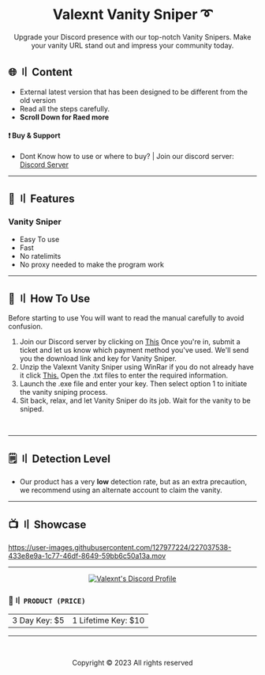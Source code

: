 <h1 align="center">
  Valexnt Vanity Sniper ➰
</h1>

<p align="center">
  Upgrade your Discord presence with our top-notch Vanity Snipers. Make your vanity URL stand out and impress your community today.
</p>  

## <a id="content"></a>🌐 〢 Content

- External latest version that has been designed to be different from the old version
- Read all the steps carefully.
- **Scroll Down for Raed more**

#### ❗ Buy & Support
- Dont Know how to use or where to buy? | Join our discord server: [Discord Server](https://discord.gg/valexnt)

---

## <a id="features"></a>🔰 〢 Features
 
### Vanity Sniper
- Easy To use
- Fast
- No ratelimits
- No proxy needed to make the program work

---

## <a id="setup"></a> 📁 〢 How To Use

Before starting to use You will want to read the manual carefully to avoid confusion.

1. Join our Discord server by clicking on [This](https://discord.gg/valexnt) Once you're in, submit a ticket and let us know which payment method you've used. We'll send you the download link and key for Vanity Sniper.
2. Unzip the Valexnt Vanity Sniper using WinRar if you do not already have it click [This.](https://www.win-rar.com/predownload.html?&L=0) Open the .txt files to enter the required information.
3. Launch the .exe file and enter your key. Then select option 1 to initiate the vanity sniping process.
4. Sit back, relax, and let Vanity Sniper do its job. Wait for the vanity to be sniped.

<br>

---

## <a id="setup2"></a> 🗒 〢 Detection Level
- Our product has a very **low** detection rate, but as an extra precaution, we recommend using an alternate account to claim the vanity.
 


---

## <a id="setup2"></a> 📺 〢 Showcase

https://user-images.githubusercontent.com/127977224/227037538-433e8e9a-1c77-46df-8649-59bb6c50a13a.mov


--- 

  <p align="center">
    <a href="[https://discord.gg/valexnt](https://discordid.netlify.app/?id=1061742160128520213)">
        <img title="Valexnt" alt="Valexnt's Discord Profile" src="https://cdn.discordapp.com/attachments/1087352666180554852/1087366848124825742/Serups_1_1.png"/>
    </a>
</p>

 ### 🛒〢 `PRODUCT (PRICE)`
 
<table>
<tr>
	<td> 3 Day Key: $5
	<td> 1 Lifetime Key: $10
</table>

---

  <br>

<p align="center">
  Copyright © 2023 All rights reserved
<br>
